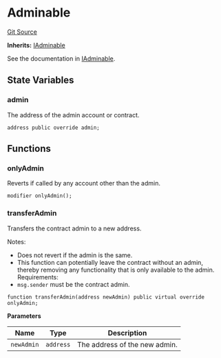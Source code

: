 # Adminable

[Git Source](https://github.com/sablier-labs/flow/blob/a0fa33d2843af0817e34970cdc05822ead31daaa/src/abstracts/Adminable.sol)

**Inherits:** [IAdminable](/docs/reference/flow/contracts/interfaces/interface.IAdminable.md)

See the documentation in [IAdminable](/docs/reference/flow/contracts/interfaces/interface.IAdminable.md).

## State Variables

### admin

The address of the admin account or contract.

```solidity
address public override admin;
```

## Functions

### onlyAdmin

Reverts if called by any account other than the admin.

```solidity
modifier onlyAdmin();
```

### transferAdmin

Transfers the contract admin to a new address.

Notes:

- Does not revert if the admin is the same.
- This function can potentially leave the contract without an admin, thereby removing any functionality that is only
  available to the admin. Requirements:
- `msg.sender` must be the contract admin.

```solidity
function transferAdmin(address newAdmin) public virtual override onlyAdmin;
```

**Parameters**

| Name       | Type      | Description                   |
| ---------- | --------- | ----------------------------- |
| `newAdmin` | `address` | The address of the new admin. |
